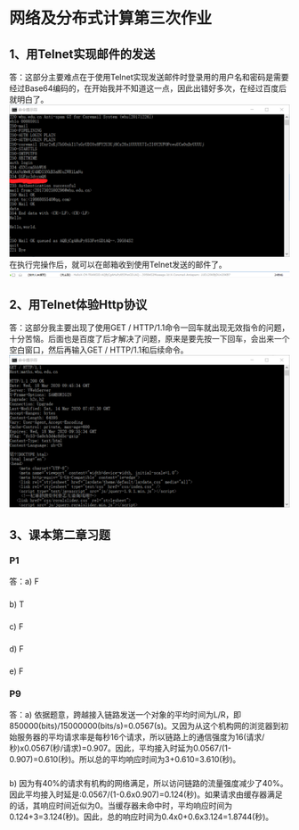 # 网络及分布式计算第三次作业
## 1、用Telnet实现邮件的发送
答：这部分主要难点在于使用Telnet实现发送邮件时登录用的用户名和密码是需要经过Base64编码的，在开始我并不知道这一点，因此出错好多次，在经过百度后就明白了。
![](image/1-1.png)
在执行完操作后，就可以在邮箱收到使用Telnet发送的邮件了。
![](image/1-2.png)
## 2、用Telnet体验Http协议
答：这部分我主要出现了使用GET / HTTP/1.1命令一回车就出现无效指令的问题，十分苦恼。后面也是百度了后才解决了问题，原来是要先按一下回车，会出来一个空白窗口，然后再输入GET / HTTP/1.1和后续命令。
![](image/2.png)
## 3、课本第二章习题
### P1
答：a) F
### 
b) T
### 
c) F
### 
d) F
### 
e) F
### P9
答：a) 依据题意，跨越接入链路发送一个对象的平均时间为L/R，即850000(bits)/15000000(bits/s)=0.0567(s)。又因为从这个机构网的浏览器到初始服务器的平均请求率是每秒16个请求，所以链路上的通信强度为16(请求/秒)x0.0567(秒/请求)=0.907。因此，平均接入时延为0.0567/(1-0.907)=0.610(秒)。所以总的平均响应时间为3+0.610=3.610(秒)。
### 
b) 因为有40%的请求有机构的网络满足，所以访问链路的流量强度减少了40%。因此平均接入时延是:0.0567/(1-0.6x0.907)=0.124(秒)。如果请求由缓存器满足的话，其响应时间近似为0。当缓存器未命中时，平均响应时间为0.124+3=3.124(秒)。因此，总的响应时间为0.4x0+0.6x3.124=1.8744(秒)。